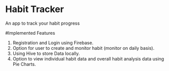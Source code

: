 # Habit Tracker
An app to track your habit progress

#Implemented Features
1. Registration and Login using Firebase.
2. Option for user to create and monitor habit (monitor on daily basis).
3. Using Hive to store Data locally.
4. Option to view individual habit data and overall habit analysis data using Pie Charts.

